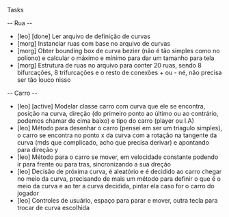 Tasks

-- Rua --
* [leo] [done] Ler arquivo de definição de curvas
* [morg] Instanciar ruas com base no arquivo de curvas
* [morg] Obter bounding box de curva bezier (não é tão simples como no políono) e calcular o máximo e mínimo para dar um tamanho para tela
* [morg] Estrutura de ruas no arquivo para conter 20 ruas, sendo 8 bifurcações, 8 trifurcações e o resto de conexões + ou - né, não precisa ser tão louco nisso

-- Carro --
* [leo] [active] Modelar classe carro com curva que ele se encontra, posição na curva, direção (do primeiro ponto ao último ou ao contrário, podemos chamar de cima baixo) e tipo do carro (player ou I.A)
* [leo] Método para desenhar o carro (pensei em ser um triagulo simples), o carro se encontra no ponto x da curva com a rotação na tangente da curva (mds que complicado, acho que precisa derivar) e apontando para direção y
* [leo] Método para o carro se mover, em velocidade constante podendo ir para frente ou para tras, sincronizando a sua  dreção
* [leo] Decisão de próxima curva, é aleatório e é decidido ao carro chegar no meio da curva, precisando de mais um método para definir o que é o meio da curva e ao ter a curva decidida, pintar ela caso for o carro do jogador
* [leo] Controles de usuário, espaço para parar e mover, outra tecla para trocar de curva escolhida